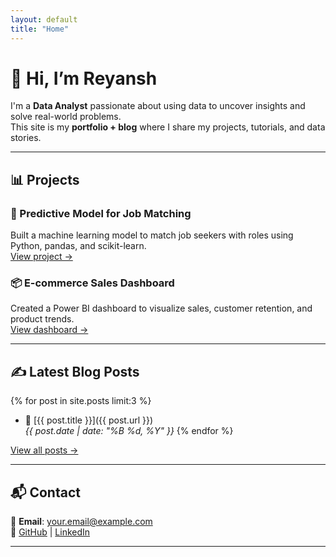 ```yaml
---
layout: default
title: "Home"
---
```


# 👋 Hi, I’m Reyansh

I'm a **Data Analyst** passionate about using data to uncover insights and solve real-world problems.  
This site is my **portfolio + blog** where I share my projects, tutorials, and data stories.

---

## 📊 Projects

### 🧠 Predictive Model for Job Matching
Built a machine learning model to match job seekers with roles using Python, pandas, and scikit-learn.  
[View project →](https://github.com/yourusername/job-matcher)

### 📦 E-commerce Sales Dashboard
Created a Power BI dashboard to visualize sales, customer retention, and product trends.  
[View dashboard →](https://yourdashboardlink.com)

---

## ✍️ Latest Blog Posts

{% for post in site.posts limit:3 %}
- 📝 [{{ post.title }}]({{ post.url }})  
  _{{ post.date | date: "%B %d, %Y" }}_
{% endfor %}

[View all posts →](/blog)

---

## 📬 Contact

📧 **Email**: [your.email@example.com](mailto:your.email@example.com)  
🔗 [GitHub](https://github.com/yourusername) | [LinkedIn](https://linkedin.com/in/yourprofile)

---
